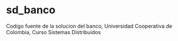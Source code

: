 # sd_banco
Codigo fuente de la solucion del banco, Universidad Cooperativa de Colombia, Curso Sistemas Distribuidos
